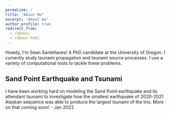 ```yaml
---
permalink: /
title: "About Me"
excerpt: "About me"
author_profile: true
redirect_from: 
  - /about/
  - /about.html
---
```

Howdy, I'm Sean Santellanes! A PhD candidate at the University of Oregon. I currently study tsunami propagation and tsunami source processes. I use a variety of computational tools to tackle these problems. 

## Sand Point Earthquake and Tsunami

I have been working hard on modeling the Sand Point earthquake and its attendant tsunami to investigate how the smallest earthquake of 2020-2021 Alaskan sequence was able to produce the largest tsunami of the trio. More on that coming soon! - Jan 2022
